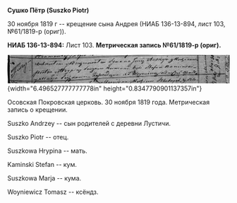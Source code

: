 **Сушко Пётр (Suszko Piotr)**

30 ноября 1819 г -- крещение сына Андрея (НИАБ 136-13-894, лист 103,
№61/1819-р (ориг)).

**НИАБ 136-13-894:** Лист 103. **Метрическая запись №61/1819-р (ориг).**

![](./media/2e801c392aaee9b96a335d01a46d6f37b0bdd30f.png){width="6.496527777777778in"
height="0.8347790901137357in"}

Осовская Покровская церковь. 30 ноября 1819 года. Метрическая запись о
крещении.

Suszko Andrzey -- сын родителей с деревни Лустичи.

Suszko Piotr -- отец.

Suszkowa Hrypina -- мать.

Kaminski Stefan -- кум.

Suszkowa Marja -- кума.

Woyniewicz Tomasz -- ксёндз.
